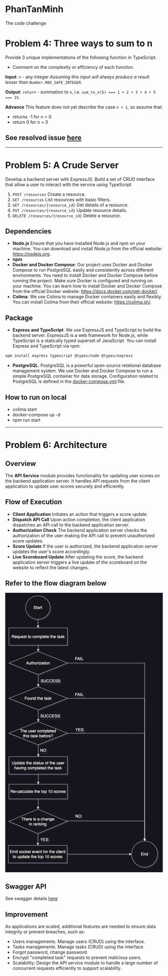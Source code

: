 # PhanTanMinh
The code challenge

# Problem 4: Three ways to sum to n
Provide 3 unique implementations of the following function in TypeScript.
- Comment on the complexity or efficiency of each function.

**Input**: `n` - any integer
*Assuming this input will always produce a result lesser than `Number.MAX_SAFE_INTEGER`*.

**Output**: `return` - summation to `n`, i.e. `sum_to_n(5) === 1 + 2 + 3 + 4 + 5 === 15`.

**Advance** This feature does not yet describe the case `n < 1`, so assume that:
- returns -1 for n < 0
- return 0 for n = 0

## See resolved issue [here](./problem4/problem4.ts)
---

# Problem 5: A Crude Server
Develop a backend server with ExpressJS. Build a set of CRUD interface that allow a user to interact with the service using TypeScript

1. `POST /resources` Create a resource.
2. `GET /resources` List resources with basic filters.
3. `GET /resources/{resource_id}` Get details of a resource.
4. `PUT /resources/{resource_id}` Update resource details.
5. `DELETE /resources/{resource_id}` Delete a resource.

## Dependencies
- <b>Node.js</b> Ensure that you have installed Node.js and npm on your machine. You can download and install Node.js from the official website: https://nodejs.org.
- <b>npm</b>
- <b>Docker and Docker Compose</b>: Our project uses Docker and Docker Compose to run PostgreSQL easily and consistently across different environments. You need to install Docker and Docker Compose before running the project. Make sure Docker is configured and running on your machine. You can learn how to install Docker and Docker Compose from the official Docker website: https://docs.docker.com/get-docker/.
- <b>Colima</b>: We use Colima to manage Docker containers easily and flexibly. You can install Colima from their official website: https://colima.sh/.

## Package
- <b>Express and TypeScript</b>: We use ExpressJS and TypeScript to build the backend server. ExpressJS is a web framework for Node.js, while TypeScript is a statically typed superset of JavaScript. You can install Express and TypeScript via npm:
```bash
npm install express typescript @types/node @types/express
```

- <b>PostgreSQL</b>: PostgreSQL is a powerful open-source relational database management system. We use Docker and Docker Compose to run a simple PostgreSQL container for data storage. Configuration related to PostgreSQL is defined in the [docker-compose.yml](./docker-compose.yml) file.

## How to run on local
- colima start
- docker-compose up -d
- npm run start
---

# Problem 6: Architecture
## Overview
The <b>API Service</b> module provides functionality for updating user scores on the backend application server. It handles API requests from the client application to update user scores securely and efficiently.

## Flow of Execution
- <b>Client Application</b> Initiates an action that triggers a score update.
- <b>Dispatch API Call</b> Upon action completion, the client application dispatches an API call to the backend application server.
- <b>Authorization Check</b> The backend application server checks the authorization of the user making the API call to prevent unauthorized score updates.
- <b>Score Update</b> If the user is authorized, the backend application server updates the user's score accordingly.
- <b>Live Scoreboard Update</b> After updating the score, the backend application server triggers a live update of the scoreboard on the website to reflect the latest changes.

## Refer to the flow diagram below
<img src="./documents/flow_diagram.jpg" alt="Flow Diagram">

## Swagger API
See swagger details [here](./documents/swagger.yml)

## Improvement
As applications are scaled, additional features are needed to ensure data integrity or prevent breaches, such as:
- Users managements. Manage users (CRUD) using the interface.
- Tasks managements. Manage tasks (CRUD) using the interface.
- Forgot password, change password.
- Encrypt "completed task" requests to prevent malicious users.
- Scalability: Design the API service module to handle a large number of concurrent requests efficiently to support scalability.
